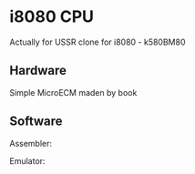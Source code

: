 # i8080 CPU

Actually for USSR clone for i8080 - k580BM80

## Hardware

Simple MicroECM maden by book

## Software

Assembler:

Emulator:
